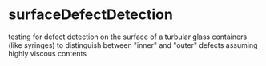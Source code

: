 # surfaceDefectDetection
testing for defect detection on the surface of a turbular glass containers (like syringes) to distinguish between "inner" and "outer" defects assuming highly viscous contents
